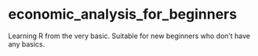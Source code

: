 # economic_analysis_for_beginners
Learning R from the very basic. Suitable for new beginners who don’t have any basics.
